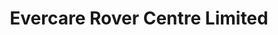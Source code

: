 ---
title: "Evercare Rover Centre Limited"
url: /nairobi/evercare-rover-centre-limited/
shop: Autowerkstatt
---